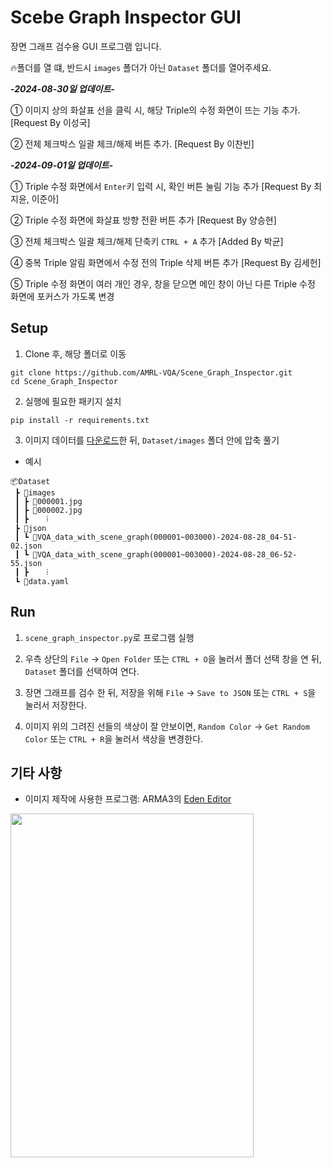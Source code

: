 # Scebe Graph Inspector GUI

장면 그래프 검수용 GUI 프로그램 입니다.

🔥폴더를 열 떄, 반드시 ```images``` 폴더가 아닌 ```Dataset``` 폴더를 열어주세요.

***-2024-08-30일 업데이트-***

① 이미지 상의 화살표 선을 클릭 시, 해당 Triple의 수정 화면이 뜨는 기능 추가. [Request By 이성국]

② 전체 체크박스 일괄 체크/해제 버튼 추가. [Request By 이찬빈]

***-2024-09-01일 업데이트-***

① Triple 수정 화면에서 ```Enter```키 입력 시, 확인 버튼 눌림 기능 추가 [Request By 최지윤, 이준아]

② Triple 수정 화면에 화살표 방향 전환 버튼 추가 [Request By 양승현]

③ 전체 체크박스 일괄 체크/해제 단축키 ```CTRL + A``` 추가 [Added By 박균]

④ 중복 Triple 알림 화면에서 수정 전의 Triple 삭제 버튼 추가 [Request By 김세헌]

⑤ Triple 수정 화면이 여러 개인 경우, 창을 닫으면 메인 창이 아닌 다른 Triple 수정 화면에 포커스가 가도록 변경


## Setup

1. Clone 후, 해당 폴더로 이동
```
git clone https://github.com/AMRL-VQA/Scene_Graph_Inspector.git
cd Scene_Graph_Inspector
```

2. 실행에 필요한 패키지 설치
```
pip install -r requirements.txt
```

3. 이미지 데이터를 [다운로드](https://drive.google.com/drive/folders/1H0NwjLpS2OHq-pLTCbIQwOfdDeWkP4OZ?usp=sharing)한 뒤, `Dataset/images` 폴더 안에 압축 풀기

- 예시

```
📦Dataset
 ┣ 📂images
 ┃ ┣ 📜000001.jpg
 ┃ ┣ 📜000002.jpg
 ┃ ┣    ⁞
 ┣ 📂json
 ┃ ┗ 📜VQA_data_with_scene_graph(000001~003000)-2024-08-28_04-51-02.json
 ┃ ┗ 📜VQA_data_with_scene_graph(000001~003000)-2024-08-28_06-52-55.json
 ┃ ┣    ⁞
 ┗ 📜data.yaml
```

## Run
1. `scene_graph_inspector.py`로 프로그램 실행

2. 우측 상단의 `File` → `Open Folder` 또는 `CTRL + O`을 눌러서 폴더 선택 창을 연 뒤, `Dataset` 폴더를 선택하여 연다.

3. 장면 그래프를 검수 한 뒤, 저장을 위해 `File` → `Save to JSON` 또는 `CTRL + S`을 눌러서 저장한다.

4. 이미지 위의 그려진 선들의 색상이 잘 안보이면, `Random Color` → `Get Random Color` 또는 `CTRL + R`을 눌러서 색상을 변경한다.

## 기타 사항

- 이미지 제작에 사용한 프로그램: ARMA3의 [Eden Editor](https://community.bistudio.com/wiki/Category:Eden_Editor)
  
<img
  src="https://i.namu.wiki/i/EmIh3Am-eSOoMK_Dkw002A5GboINsi5bS1F6Cpy4vGwtqofuMj7_-QkMiqJuVfXoK2DvFXqE1ABJd2wkX3CeKw.webp"
  width="388.5"
  height="550"
/>
